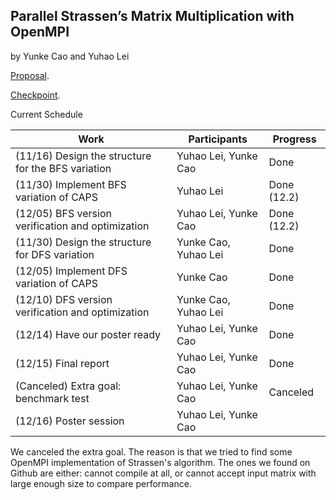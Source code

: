 ## Parallel Strassen’s Matrix Multiplication with OpenMPI
by Yunke Cao and Yuhao Lei

[Proposal](./proposal.html).

[Checkpoint](./checkpoint.html).

Current Schedule

| Work                                               | Participants         | Progress         |
|----------------------------------------------------|----------------------|------------------|
| (11/16) Design the structure for the BFS variation | Yuhao Lei, Yunke Cao | Done             |
| (11/30) Implement BFS variation of CAPS            |       Yuhao Lei      | Done (12.2)      |
| (12/05) BFS version verification and optimization  | Yuhao Lei, Yunke Cao | Done (12.2)      |
| (11/30) Design the structure for DFS variation     | Yunke Cao, Yuhao Lei | Done             |
| (12/05) Implement DFS variation of CAPS            |       Yunke Cao      | Done             |
| (12/10) DFS version verification and optimization  | Yunke Cao, Yuhao Lei | Done             |
| (12/14) Have our poster ready                      | Yuhao Lei, Yunke Cao | Done             |
| (12/15) Final report                               | Yuhao Lei, Yunke Cao | Done             |
| (Canceled) Extra goal: benchmark test              | Yuhao Lei, Yunke Cao | Canceled         |
| (12/16) Poster session                             | Yuhao Lei, Yunke Cao |                  |

We canceled the extra goal. The reason is that we tried to find some OpenMPI implementation of Strassen's algorithm. The ones we found on Github are either: cannot compile at all, or cannot accept input matrix with large enough size to compare performance.
